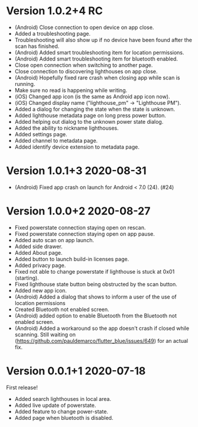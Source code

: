 # Version 1.0.2+4 RC

 - (Android) Close connection to open device on app close.
 - Added a troubleshooting page.
 - Troubleshooting will also show up if no device have been found after the scan has finished.
 - (Android) Added smart troubleshooting item for location permissions.
 - (Android) Added smart troubleshooting item for bluetooth enabled.
 - Close open connection when switching to another page.
 - Close connection to discovering lighthouses on app close.
 - (Android) Hopefully fixed rare crash when closing app while scan is running.
 - Make sure no read is happening while writing.
 - (iOS) Changed app icon (is the same as Android app icon now).
 - (iOS) Changed display name ("lighthouse_pm" -> "Lighthouse PM").
 - Added a dialog for changing the state when the state is unknown.
 - Added lighthouse metadata page on long press power button.
 - Added helping out dialog to the unknown power state dialog.
 - Added the ability to nickname lighthouses.
 - Added settings page.
 - Added channel to metadata page.
 - Added identify device extension to metadata page.

# Version 1.0.1+3 2020-08-31

 - (Android) Fixed app crash on launch for Android < 7.0 (24). (#24)

# Version 1.0.0+2 2020-08-27

 - Fixed powerstate connection staying open on rescan.
 - Fixed powerstate connection staying open on app pause.
 - Added auto scan on app launch.
 - Added side drawer.
 - Added About page.
 - Added button to launch build-in licenses page.
 - Added privacy page.
 - Fixed not able to change powerstate if lighthouse is stuck at 0x01 (starting).
 - Fixed lighthouse state button being obstructed by the scan button.
 - Added new app icon.
 - (Android) Added a dialog that shows to inform a user of the use of location permissions
 - Created Bluetooth not enabled screen.
 - (Android) added option to enable Bluetooth from the Bluetooth not enabled screen.
 - (Android) Added a workaround so the app doesn't crash if closed while scanning. Still waiting on (https://github.com/pauldemarco/flutter_blue/issues/649) for an actual fix.

# Version 0.0.1+1 2020-07-18

First release!

 - Added search lighthouses in local area.
 - Added live update of powerstate.
 - Added feature to change power-state.
 - Added page when bluetooth is disabled.
